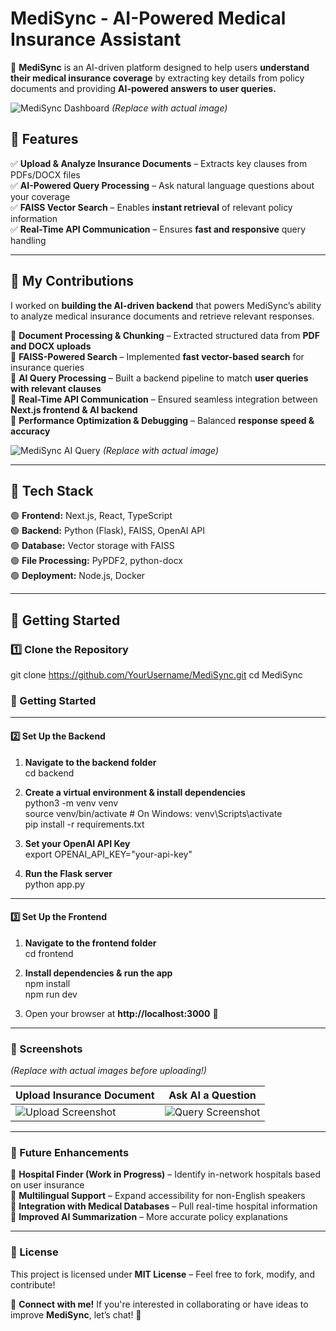 # **MediSync - AI-Powered Medical Insurance Assistant**  

🚀 **MediSync** is an AI-driven platform designed to help users **understand their medical insurance coverage** by extracting key details from policy documents and providing **AI-powered answers to user queries.**  

![MediSync Dashboard](path-to-your-screenshot.png)  *(Replace with actual image)*  

## **🔹 Features**  
✅ **Upload & Analyze Insurance Documents** – Extracts key clauses from PDFs/DOCX files  
✅ **AI-Powered Query Processing** – Ask natural language questions about your coverage  
✅ **FAISS Vector Search** – Enables **instant retrieval** of relevant policy information  
✅ **Real-Time API Communication** – Ensures **fast and responsive** query handling  

---

## **🔹 My Contributions**  
I worked on **building the AI-driven backend** that powers MediSync’s ability to analyze medical insurance documents and retrieve relevant responses.  

🔹 **Document Processing & Chunking** – Extracted structured data from **PDF and DOCX uploads**  
🔹 **FAISS-Powered Search** – Implemented **fast vector-based search** for insurance queries  
🔹 **AI Query Processing** – Built a backend pipeline to match **user queries with relevant clauses**  
🔹 **Real-Time API Communication** – Ensured seamless integration between **Next.js frontend & AI backend**  
🔹 **Performance Optimization & Debugging** – Balanced **response speed & accuracy**  

![MediSync AI Query](path-to-another-screenshot.png) *(Replace with actual image)*  

---

## **🔹 Tech Stack**  
🟢 **Frontend:** Next.js, React, TypeScript  
🟢 **Backend:** Python (Flask), FAISS, OpenAI API  
🟢 **Database:** Vector storage with FAISS  
🟢 **File Processing:** PyPDF2, python-docx  
🟢 **Deployment:** Node.js, Docker  

---

## **🔹 Getting Started**  

### **1️⃣ Clone the Repository**  
git clone https://github.com/YourUsername/MediSync.git
cd MediSync

### 🔹 Getting Started

---

#### 2️⃣ Set Up the Backend  
1. **Navigate to the backend folder**  
   cd backend  

2. **Create a virtual environment & install dependencies**  
   python3 -m venv venv  
   source venv/bin/activate  # On Windows: venv\Scripts\activate  
   pip install -r requirements.txt  

3. **Set your OpenAI API Key**  
   export OPENAI_API_KEY="your-api-key"  

4. **Run the Flask server**  
   python app.py  

---

#### 3️⃣ Set Up the Frontend  
1. **Navigate to the frontend folder**  
   cd frontend  

2. **Install dependencies & run the app**  
   npm install  
   npm run dev  

3. Open your browser at **http://localhost:3000** 🚀  

---

### 🔹 Screenshots  
*(Replace with actual images before uploading!)*  

| **Upload Insurance Document** | **Ask AI a Question** |
|------------------------------|----------------------|
| ![Upload Screenshot](path-to-upload.png) | ![Query Screenshot](path-to-query.png) |

---

### 🔹 Future Enhancements  
🚀 **Hospital Finder (Work in Progress)** – Identify in-network hospitals based on user insurance  
🚀 **Multilingual Support** – Expand accessibility for non-English speakers  
🚀 **Integration with Medical Databases** – Pull real-time hospital information  
🚀 **Improved AI Summarization** – More accurate policy explanations  

---

### 🔹 License  
This project is licensed under **MIT License** – Feel free to fork, modify, and contribute!  

📌 **Connect with me!** If you're interested in collaborating or have ideas to improve **MediSync**, let’s chat! 🚀  
